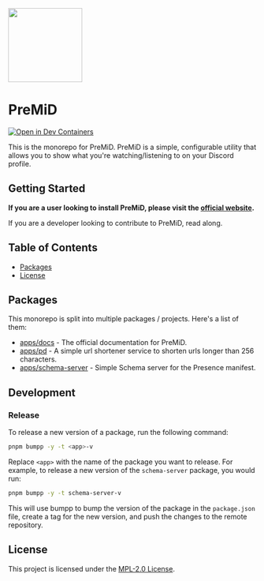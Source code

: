 <img src="https://cdn.rcd.gg/PreMiD.png" width="150px" />

# PreMiD

[![Open in Dev Containers](https://img.shields.io/static/v1?label=Dev%20Containers&message=Open&color=blue&logo=visualstudiocode)](https://vscode.dev/redirect?url=vscode://ms-vscode-remote.remote-containers/cloneInVolume?url=https://github.com/PreMiD/PreMiD)

This is the monorepo for PreMiD. PreMiD is a simple, configurable utility that allows you to show what you're watching/listening to on your Discord profile.

## Getting Started

**If you are a user looking to install PreMiD, please visit the [official website](https://premid.app).**

If you are a developer looking to contribute to PreMiD, read along.

## Table of Contents

- [Packages](#packages)
- [License](#license)

## Packages

This monorepo is split into multiple packages / projects. Here's a list of them:

- [apps/docs](apps/docs) - The official documentation for PreMiD.
- [apps/pd](apps/pd/README.md) - A simple url shortener service to shorten urls longer than 256 characters.
- [apps/schema-server](apps/schema-server) - Simple Schema server for the Presence manifest.

## Development

### Release

To release a new version of a package, run the following command:

```bash
pnpm bumpp -y -t <app>-v
```

Replace `<app>` with the name of the package you want to release. For example, to release a new version of the `schema-server` package, you would run:

```bash
pnpm bumpp -y -t schema-server-v
```

This will use bumpp to bump the version of the package in the `package.json` file, create a tag for the new version, and push the changes to the remote repository.

## License

This project is licensed under the [MPL-2.0 License](LICENSE).
